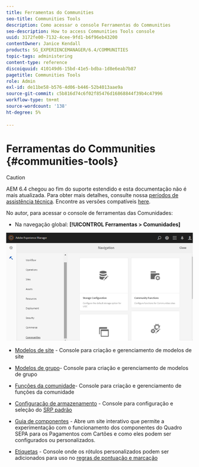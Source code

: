 ```yaml
---
title: Ferramentas do Communities
seo-title: Communities Tools
description: Como acessar o console Ferramentas do Communities
seo-description: How to access Communities Tools console
uuid: 3172fe00-7132-4cee-9fd1-b6f96eb43200
contentOwner: Janice Kendall
products: SG_EXPERIENCEMANAGER/6.4/COMMUNITIES
topic-tags: administering
content-type: reference
discoiquuid: 410149d6-15bd-41e5-bdba-1d8e6eab7b87
pagetitle: Communities Tools
role: Admin
exl-id: de11be58-b576-4d06-b446-52b4013aae9a
source-git-commit: c5b816d74c6f02f85476d16868844f39b4c47996
workflow-type: tm+mt
source-wordcount: '138'
ht-degree: 5%

---
```


# Ferramentas do Communities {#communities-tools}

>[!CAUTION]
>
>AEM 6.4 chegou ao fim do suporte estendido e esta documentação não é mais atualizada. Para obter mais detalhes, consulte nossa [períodos de assistência técnica](https://helpx.adobe.com/br/support/programs/eol-matrix.html). Encontre as versões compatíveis [here](https://experienceleague.adobe.com/docs/).

No autor, para acessar o console de ferramentas das Comunidades:

* Na navegação global: **[!UICONTROL Ferramentas > Comunidades]**

![chlimage_1-129](assets/chlimage_1-129.png)

* [Modelos de site](sites.md) - Console para criação e gerenciamento de modelos de site
* [Modelos de grupo](tools-groups.md)- Console para criação e gerenciamento de modelos de grupo
* [Funções da comunidade](functions.md)- Console para criação e gerenciamento de funções da comunidade
* [Configuração de armazenamento](srp-config.md) - Console para configuração e seleção do [SRP padrão](working-with-srp.md)

* [Guia de componentes](components-guide.md) - Abre um site interativo que permite a experimentação com o funcionamento dos componentes do Quadro SEPA para os Pagamentos com Cartões e como eles podem ser configurados ou personalizados.
* [Etiquetas](badges.md) - Console onde os rótulos personalizados podem ser adicionados para uso no [regras de pontuação e marcação](implementing-scoring.md)
